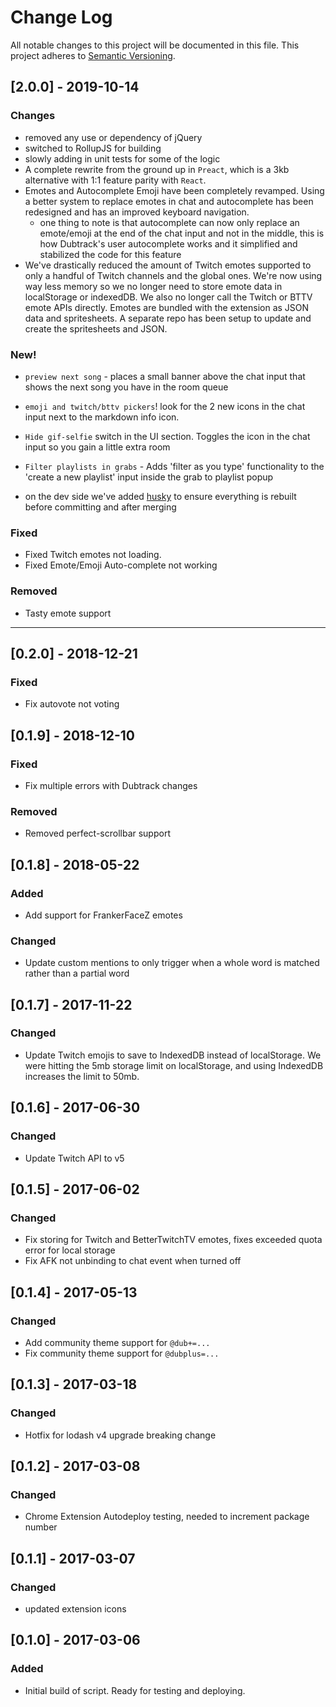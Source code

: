 # Change Log
All notable changes to this project will be documented in this file.
This project adheres to [Semantic Versioning](http://semver.org/).

## [2.0.0] - 2019-10-14
### Changes
- removed any use or dependency of jQuery
- switched to RollupJS for building
- slowly adding in unit tests for some of the logic
- A complete rewrite from the ground up in `Preact`, which is a 3kb alternative with 1:1 feature parity with `React`.  
- Emotes and Autocomplete Emoji have been completely revamped. Using a better system to replace emotes in chat and autocomplete has been redesigned and has an improved keyboard navigation. 
  - one thing to note is that autocomplete can now only replace an emote/emoji at the end of the chat input and not in the middle, this is how Dubtrack's user autocomplete works and it simplified and stabilized the code for this feature 
- We've drastically reduced the amount of Twitch emotes supported to only a handful of Twitch channels and the global ones. We're now using way less memory so we no longer need to store emote data in localStorage or indexedDB. We also no longer call the Twitch or BTTV emote APIs directly. Emotes are bundled with the extension as JSON data and spritesheets. A separate repo has been setup to update and create the spritesheets and JSON.

### New!
- `preview next song` - places a small banner above the chat input that shows the next song you have in the room queue
- `emoji and twitch/bttv pickers`! look for the 2 new icons in the chat input next to the markdown info icon. 
- `Hide gif-selfie` switch in the UI section. Toggles the icon in the chat input so you gain a little extra room
- `Filter playlists in grabs` - Adds 'filter as you type' functionality to the 'create a new playlist' input inside the grab to playlist popup

- on the dev side we've added [husky](https://www.npmjs.com/package/husky) to ensure everything is rebuilt before committing and after merging

### Fixed
- Fixed Twitch emotes not loading. 
- Fixed Emote/Emoji Auto-complete not working 

### Removed
- Tasty emote support


-------

## [0.2.0] - 2018-12-21
### Fixed
- Fix autovote not voting

## [0.1.9] - 2018-12-10
### Fixed
- Fix multiple errors with Dubtrack changes

### Removed
- Removed perfect-scrollbar support

## [0.1.8] - 2018-05-22
### Added
- Add support for FrankerFaceZ emotes

### Changed
- Update custom mentions to only trigger when a whole word is matched rather than a partial word

## [0.1.7] - 2017-11-22
### Changed
- Update Twitch emojis to save to IndexedDB instead of localStorage. We were hitting the 5mb storage limit on localStorage, and using IndexedDB increases the limit to 50mb.

## [0.1.6] - 2017-06-30
### Changed
- Update Twitch API to v5

## [0.1.5] - 2017-06-02
### Changed
- Fix storing for Twitch and BetterTwitchTV emotes, fixes exceeded quota error for local storage
- Fix AFK not unbinding to chat event when turned off

## [0.1.4] - 2017-05-13
### Changed
- Add community theme support for `@dub+=...`
- Fix community theme support for `@dubplus=...`

## [0.1.3] - 2017-03-18
### Changed
- Hotfix for lodash v4 upgrade breaking change

## [0.1.2] - 2017-03-08
### Changed
- Chrome Extension Autodeploy testing, needed to increment package number

## [0.1.1] - 2017-03-07
### Changed
- updated extension icons

## [0.1.0] - 2017-03-06
### Added
- Initial build of script.  Ready for testing and deploying. 
